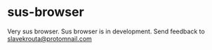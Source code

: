 # sus-browser
Very sus browser.
Sus browser is in development.
Send feedback to slavekrouta@protomnail.com
